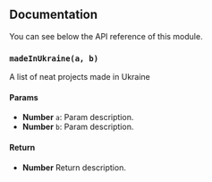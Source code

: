 ## Documentation

You can see below the API reference of this module.

### `madeInUkraine(a, b)`
A list of neat projects made in Ukraine

#### Params

- **Number** `a`: Param description.
- **Number** `b`: Param description.

#### Return
- **Number** Return description.

